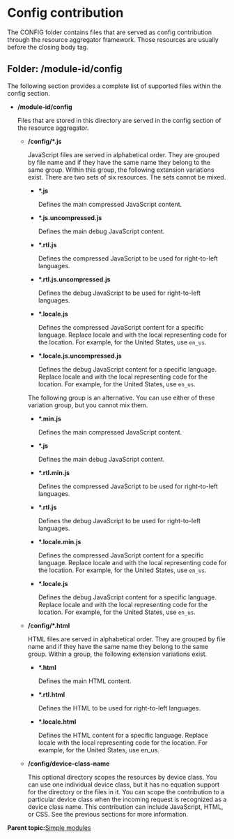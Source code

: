 # Config contribution 

The CONFIG folder contains files that are served as config contribution through the resource aggregator framework. Those resources are usually before the closing body tag.

## Folder: /module-id/config

The following section provides a complete list of supported files within the config section.

-   **/module-id/config**

    Files that are stored in this directory are served in the config section of the resource aggregator.

    -   **/config/\*.js**

        JavaScript files are served in alphabetical order. They are grouped by file name and if they have the same name they belong to the same group. Within this group, the following extension variations exist. There are two sets of six resources. The sets cannot be mixed.

        -   **\*.js**

            Defines the main compressed JavaScript content.

        -   **\*.js.uncompressed.js**

            Defines the main debug JavaScript content.

        -   **\*.rtl.js**

            Defines the compressed JavaScript to be used for right-to-left languages.

        -   **\*.rtl.js.uncompressed.js**

            Defines the debug JavaScript to be used for right-to-left languages.

        -   **\*.locale.js**

            Defines the compressed JavaScript content for a specific language. Replace locale and with the local representing code for the location. For example, for the United States, use `en_us`.

        -   **\*.locale.js.uncompressed.js**

            Defines the debug JavaScript content for a specific language. Replace locale and with the local representing code for the location. For example, for the United States, use `en_us`.

        The following group is an alternative. You can use either of these variation group, but you cannot mix them.

        -   **\*.min.js**

            Defines the main compressed JavaScript content.

        -   **\*.js**

            Defines the main debug JavaScript content.

        -   **\*.rtl.min.js**

            Defines the compressed JavaScript to be used for right-to-left languages.

        -   **\*.rtl.js**

            Defines the debug JavaScript to be used for right-to-left languages.

        -   **\*.locale.min.js**

            Defines the compressed JavaScript content for a specific language. Replace locale and with the local representing code for the location. For example, for the United States, use `en_us`.

        -   **\*.locale.js**

            Defines the debug JavaScript content for a specific language. Replace locale and with the local representing code for the location. For example, for the United States, use `en_us`.

    -   **/config/\*.html**

        HTML files are served in alphabetical order. They are grouped by file name and if they have the same name they belong to the same group. Within a group, the following extension variations exist.

        -   **\*.html**

            Defines the main HTML content.

        -   **\*.rtl.html**

            Defines the HTML to be used for right-to-left languages.

        -   **\*.locale.html**

            Defines the HTML content for a specific language. Replace locale with the local representing code for the location. For example, for the United States, use en\_us.

    -   **/config/device-class-name**

        This optional directory scopes the resources by device class. You can use one individual device class, but it has no equation support for the directory or the files in it. You can scope the contribution to a particular device class when the incoming request is recognized as a device class name. This contribution can include JavaScript, HTML, or CSS. See the previous sections for more information.


**Parent topic:**[Simple modules ](../dev-theme/themeopt_simple_modules.md)

